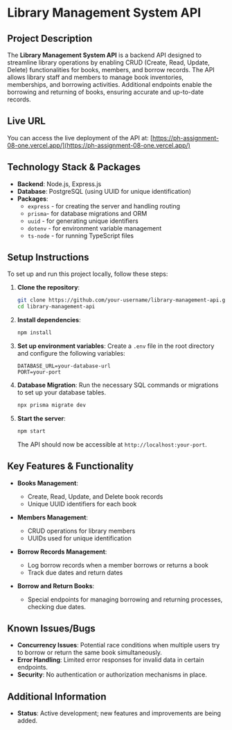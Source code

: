 # Library Management System API

## Project Description

The **Library Management System API** is a backend API designed to streamline library operations by enabling CRUD (Create, Read, Update, Delete) functionalities for books, members, and borrow records. The API allows library staff and members to manage book inventories, memberships, and borrowing activities. Additional endpoints enable the borrowing and returning of books, ensuring accurate and up-to-date records.

## Live URL

You can access the live deployment of the API at: [https://ph-assignment-08-one.vercel.app/](https://ph-assignment-08-one.vercel.app/)

## Technology Stack & Packages

- **Backend**: Node.js, Express.js
- **Database**: PostgreSQL (using UUID for unique identification)
- **Packages**:
  - `express` - for creating the server and handling routing
  - `prisma`- for database migrations and ORM
  - `uuid` - for generating unique identifiers
  - `dotenv` - for environment variable management
  - `ts-node` - for running TypeScript files

## Setup Instructions

To set up and run this project locally, follow these steps:

1. **Clone the repository**:

   ```bash
   git clone https://github.com/your-username/library-management-api.git
   cd library-management-api
   ```

2. **Install dependencies**:

   ```bash
   npm install
   ```

3. **Set up environment variables**:
   Create a `.env` file in the root directory and configure the following variables:

   ```plaintext
   DATABASE_URL=your-database-url
   PORT=your-port
   ```

4. **Database Migration**:
   Run the necessary SQL commands or migrations to set up your database tables.

   ```bash
   npx prisma migrate dev
   ```

5. **Start the server**:
   ```bash
   npm start
   ```
   The API should now be accessible at `http://localhost:your-port`.

## Key Features & Functionality

- **Books Management**:

  - Create, Read, Update, and Delete book records
  - Unique UUID identifiers for each book

- **Members Management**:

  - CRUD operations for library members
  - UUIDs used for unique identification

- **Borrow Records Management**:

  - Log borrow records when a member borrows or returns a book
  - Track due dates and return dates

- **Borrow and Return Books**:
  - Special endpoints for managing borrowing and returning processes, checking due dates.

## Known Issues/Bugs

- **Concurrency Issues**: Potential race conditions when multiple users try to borrow or return the same book simultaneously.
- **Error Handling**: Limited error responses for invalid data in certain endpoints.
- **Security**: No authentication or authorization mechanisms in place.

## Additional Information

- **Status**: Active development; new features and improvements are being added.
